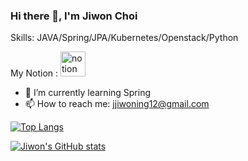 ### Hi there 👋, I'm Jiwon Choi
Skills: JAVA/Spring/JPA/Kubernetes/Openstack/Python

My Notion : [<img src='https://cdn.jsdelivr.net/npm/simple-icons@3.0.1/icons/notion.svg' alt='notion' height='40'>](https://jiwonchoi-study.notion.site/Jiwon-Choi-Study-List-7946c3a15a6243dab70115a6c12bdff7)  

- 🌱 I’m currently learning Spring 
- 📫 How to reach me: jjiwoning12@gmail.com 

[![Top Langs](https://github-readme-stats.vercel.app/api/top-langs/?username=jjiwoning&layout=compact)](https://github.com/anuraghazra/github-readme-stats)

[![Jiwon's GitHub stats](https://github-readme-stats.vercel.app/api?username=jjiwoning&theme=radical)](https://github.com/anuraghazra/github-readme-stats)


<!--
**jjiwoning/jjiwoning** is a ✨ _special_ ✨ repository because its `README.md` (this file) appears on your GitHub profile.

Here are some ideas to get you started:

- 🔭 I’m currently working on ...
- 🌱 I’m currently learning ...
- 👯 I’m looking to collaborate on ...
- 🤔 I’m looking for help with ...
- 💬 Ask me about ...
- 📫 How to reach me: ...
- 😄 Pronouns: ...
- ⚡ Fun fact: ...
-->
